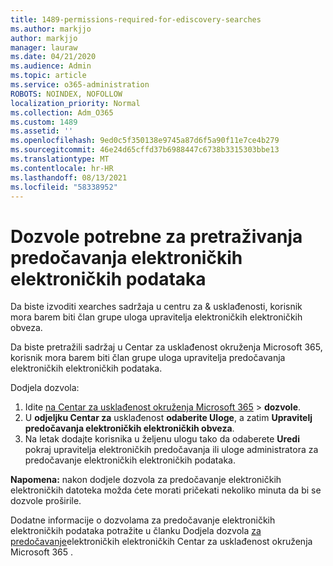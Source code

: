 ```yaml
---
title: 1489-permissions-required-for-ediscovery-searches
ms.author: markjjo
author: markjjo
manager: lauraw
ms.date: 04/21/2020
ms.audience: Admin
ms.topic: article
ms.service: o365-administration
ROBOTS: NOINDEX, NOFOLLOW
localization_priority: Normal
ms.collection: Adm_O365
ms.custom: 1489
ms.assetid: ''
ms.openlocfilehash: 9ed0c5f350138e9745a87d6f5a90f11e7ce4b279
ms.sourcegitcommit: 46e24d65cffd37b6988447c6738b3315303bbe13
ms.translationtype: MT
ms.contentlocale: hr-HR
ms.lasthandoff: 08/13/2021
ms.locfileid: "58338952"
---
```

# <a name="permissions-required-for-ediscovery-searches"></a>Dozvole potrebne za pretraživanja predočavanja elektroničkih elektroničkih podataka

Da biste izvoditi xearches sadržaja u centru za & usklađenosti, korisnik mora barem biti član grupe uloga upravitelja elektroničkih elektroničkih obveza.

Da biste pretražili sadržaj u Centar za usklađenost okruženja Microsoft 365, korisnik mora barem biti član grupe uloga upravitelja predočavanja elektroničkih elektroničkih podataka.  

Dodjela dozvola:

1. Idite [na Centar za usklađenost okruženja Microsoft 365](https://compliance.microsoft.com/)  >  **dozvole**.
1. U **odjeljku Centar za** usklađenost **odaberite Uloge**, a zatim **Upravitelj predočavanja elektroničkih elektroničkih obveza**.
1. Na letak dodajte korisnika u željenu ulogu tako da odaberete **Uredi** pokraj upravitelja elektroničkih predočavanja ili uloge administratora za predočavanje elektroničkih elektroničkih podataka.

**Napomena:** nakon dodjele dozvola za predočavanje elektroničkih elektroničkih datoteka možda ćete morati pričekati nekoliko minuta da bi se dozvole proširile.

Dodatne informacije o dozvolama za predočavanje elektroničkih elektroničkih podataka potražite u članku Dodjela dozvola [za predočavanje](https://docs.microsoft.com/microsoft-365/compliance/assign-ediscovery-permissions)elektroničkih elektroničkih Centar za usklađenost okruženja Microsoft 365 .
